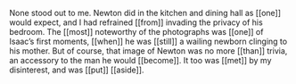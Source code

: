 None stood out to me. Newton did in the kitchen and dining hall as [[one]] would expect, and I had refrained [[from]] invading the privacy of his bedroom. The [[most]] noteworthy of the photographs was [[one]] of Isaac’s first moments, [[when]] he was [[still]] a wailing newborn clinging to his mother. But of course, that image of Newton was no more [[than]] trivia, an accessory to the man he would [[become]]. It too was [[met]] by my disinterest, and was [[put]] [[aside]].